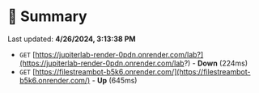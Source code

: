 # 📖 Summary
Last updated: **4/26/2024, 3:13:38 PM**

- `GET` [https://jupiterlab-render-0pdn.onrender.com/lab?](https://jupiterlab-render-0pdn.onrender.com/lab?) - **Down** (224ms)
- `GET` [https://filestreambot-b5k6.onrender.com/](https://filestreambot-b5k6.onrender.com/) - **Up** (645ms)

